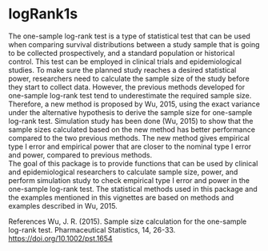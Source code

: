 # logRank1s
The one-sample log-rank test is a type of statistical test that can be used when comparing survival distributions between a study sample that is going to be collected prospectively, and a standard population or historical control. This test can be employed in clinical trials and epidemiological studies. To make sure the planned study reaches a desired statistical power, researchers need to calculate the sample size of the study before they start to collect data. However, the previous methods developed for one-sample log-rank test tend to underestimate the required sample size. Therefore, a new method is proposed by Wu, 2015, using the exact variance under the alternative hypothesis to derive the sample size for one-sample log-rank test. Simulation study has been done (Wu, 2015) to show that the sample sizes calculated based on the new method has better performance compared to the two previous methods. The new method gives empirical type I error and empirical power that are closer to the nominal type I error and power, compared to previous methods.  
The goal of this package is to provide functions that can be used by clinical and epidemiological researchers to calculate sample size, power, and perform simulation study to check empirical type I error and power in the one-sample log-rank test. The statistical methods used in this package and the examples mentioned in this vignettes are based on methods and examples described in Wu, 2015.  

References
Wu, J. R. (2015). Sample size calculation for the one-sample log-rank test. Pharmaceutical Statistics, 14, 26-33. https://doi.org/10.1002/pst.1654
